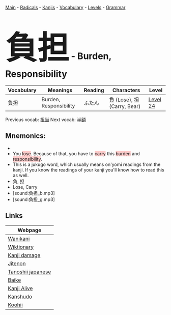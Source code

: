<style> bigfont {font-size: 100px}</style>
[Main](../README.md) -
[Radicals](../radicals.md) -
[Kanjis](../kanjis.md) -
[Vocabulary](../vocabulary.md) -
[Levels](../levels.md) -
[Grammar](../grammar.md)
# <bigfont> 負担</bigfont> - Burden, Responsibility 

| Vocabulary | Meanings | Reading | Characters | Level |
| --- | --- | --- | --- | --- |
| 負担 | Burden, Responsibility | ふたん |  [負](../kanjis/負.md) (Lose), [担](../kanjis/担.md) (Carry, Bear) | [Level 24](../levels/wk_level24.md) |

Previous vocab: [担当](担当.md) Next vocab: [半額](半額.md) 

## Mnemonics:

* 
* You <span style="background-color:#ffcccb"> lose</span>. Because of that, you have to <span style="background-color:#ffcccb"> carry</span> this <span style="background-color:#ffcccb"> burden</span> and <span style="background-color:#ffcccb"> responsibility</span>.
* This is a jukugo word, which usually means on'yomi readings from the kanji. If you know the readings of your kanji you'll know how to read this as well.
* 負, 担
* Lose, Carry
* [sound:負担_b.mp3]
* [sound:負担_g.mp3]


## Links 

| Webpage |
| --- |
| [Wanikani          ](https://www.wanikani.com/kanji/負担) |
| [Wiktionary        ](https://en.wiktionary.org/wiki/負担) |
| [Kanji damage      ](http://www.kanjidamage.com/kanji/search?utf8=✓&q=負担) |
| [Jitenon           ](https://jitenon.com/kanji/負担) |
| [Tanoshii japanese ](https://www.tanoshiijapanese.com/dictionary/kanji.cfm?k=負担) |
| [Baike             ](https://baike.baidu.com/item/負担) |
| [Kanji Alive       ](https://app.kanjialive.com/負担) |
| [Kanshudo          ](https://www.kanshudo.com/searchmn?q=負担) |
| [Koohii            ](https://kanji.koohii.com/study/kanji/負担) |
